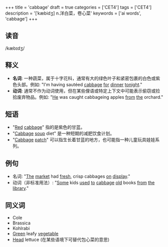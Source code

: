 +++
title = 'cabbage'
draft = true
categories = ['CET4']
tags = ['CET4']
description = '[ˈkæbidʒ] n.洋白菜，卷心菜'
keywords = ['ai words', 'cabbage']
+++

## 读音
/kæbɪdʒ/

## 释义
- **名词**: 一种蔬菜，属于十字花科，通常有大的绿色叶子和紧密包裹的白色或紫色头部。例如: "I'm having sautéed [cabbage](/post/cabbage/) [for](/post/for/) [dinner](/post/dinner/) [tonight](/post/tonight/)."
- **动词**: 通常不作为动词使用，但在某些俚语或特定上下文中可能表示偷窃或捡拾废弃物品。例如: "[He](/post/he/) was caught cabbageing apples [from](/post/from/) [the](/post/the/) orchard."

## 短语
- "[Red](/post/red/) [cabbage](/post/cabbage/)" 指的是紫色的甘蓝。
- "[Cabbage](/post/cabbage/) [soup](/post/soup/) diet" 是一种短期的减肥饮食计划。
- "[Cabbage](/post/cabbage/) [patch](/post/patch/)" 可以指生长着甘蓝的地方，也可能指一种儿童玩具娃娃系列。

## 例句
- 名词: "[The](/post/the/) [market](/post/market/) had [fresh](/post/fresh/), crisp cabbages [on](/post/on/) [display](/post/display/)."
- 动词（非标准用法）: "[Some](/post/some/) kids [used](/post/used/) [to](/post/to/) [cabbage](/post/cabbage/) [old](/post/old/) books [from](/post/from/) [the](/post/the/) [library](/post/library/)."

## 同义词
- Cole
- Brassica
- Kohlrabi
- [Green](/post/green/) leafy [vegetable](/post/vegetable/)
- [Head](/post/head/) lettuce (在某些语境下可替代包心菜的意思)
